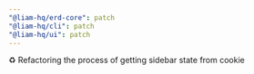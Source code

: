 ```yaml
---
"@liam-hq/erd-core": patch
"@liam-hq/cli": patch
"@liam-hq/ui": patch
---
```


:recycle: Refactoring the process of getting sidebar state from cookie
